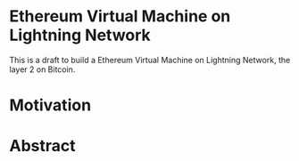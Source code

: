 # Ethereum Virtual Machine on Lightning Network
This is a draft to build a Ethereum Virtual Machine on Lightning Network, the layer 2 on Bitcoin.
# Motivation

# Abstract
